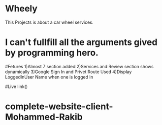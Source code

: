 # Wheely
This Projects is about a car wheel services.
# I can't fullfill all the arguments gived by programming hero.
#Fetures
1)Almost 7 section added
2)Services and Review section shows dynamically
3)Google Sign In and Privet Route Used
4)Display LoggedInUser Name when one is logged In

#Live link()
# complete-website-client-Mohammed-Rakib
